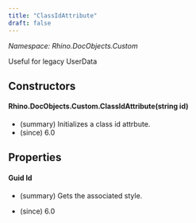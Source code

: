 ```yaml
---
title: "ClassIdAttribute"
draft: false
---
```


*Namespace: Rhino.DocObjects.Custom*

   Useful for legacy UserData
   
## Constructors
#### Rhino.DocObjects.Custom.ClassIdAttribute(string id)
- (summary) Initializes a class id attrbute.
- (since) 6.0
## Properties
#### Guid Id
- (summary) 
     Gets the associated style.
     
- (since) 6.0

